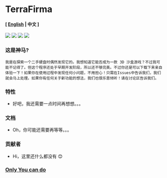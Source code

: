 # TerraFirma
#### [ [English](./README.md) | 中文 ]

[![](https://img.shields.io/badge/OS-Linux-%2300BFFF?style=plastic&logo=linux&logoColor=%23FFFFFF)](https://www.linux.org/)
[![](https://img.shields.io/badge/Code-Rust-%2300BFFF?style=plastic&logo=rust&logoColor=%23FFA500)](https://www.rust-lang.org/)
[![](https://img.shields.io/badge/Code-.NET-%2300BFFF?style=plastic&logo=dotnet&logoColor=%23512BD4)](https://dot.net)
![](https://img.shields.io/badge/Shell-Bash-%2300BFFF?style=plastic&logo=gnubash&logoColor=%234EAA25)

### 这是神马?

    我是在探索一个二手硬盘时偶然发现它的。我想知道它能否成为一款 3D 沙盒游戏？不过我可能不记得了。但这个程序还处于早期开发阶段，所以还不够完美。不过你还是可以下载下来亲自体验一下！如果你在使用过程中发现任何小问题，不用担心！只需在Issues中告诉我们，我们就会马上处理。如果你有任何关于新功能的想法，我们也很乐意倾听！请在讨论区告诉我们。
    
### 特性
- 好吧，我还需要一点时间再想想。。。

### 文档
- Oh，你可能还需要再等等。。。

### 贡献者
- Hi，这里还什么都没有 😊

### [Only You can do](https://www.bilibili.com/video/BV1UT42167xb/)